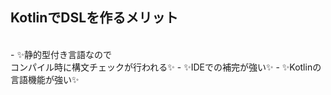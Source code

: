 ## KotlinでDSLを作るメリット  
<br />
- ✨静的型付き言語なので<br />コンパイル時に構文チェックが行われる✨
- ✨IDEでの補完が強い✨
- ✨Kotlinの言語機能が強い✨
